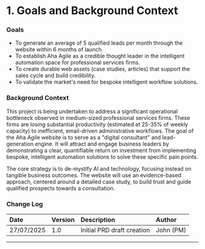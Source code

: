 # 1. Goals and Background Context

### Goals

*   To generate an average of 5 qualified leads per month through the website within 6 months of launch.
*   To establish Aha Agile as a credible thought leader in the intelligent automation space for professional services firms.
*   To create durable web assets (case studies, articles) that support the sales cycle and build credibility.
*   To validate the market's need for bespoke intelligent workflow solutions.

### Background Context

This project is being undertaken to address a significant operational bottleneck observed in medium-sized professional services firms. These firms are losing substantial productivity (estimated at 25-35% of weekly capacity) to inefficient, email-driven administrative workflows. The goal of the Aha Agile website is to serve as a "digital consultant" and lead-generation engine. It will attract and engage business leaders by demonstrating a clear, quantifiable return on investment from implementing bespoke, intelligent automation solutions to solve these specific pain points.

The core strategy is to de-mystify AI and technology, focusing instead on tangible business outcomes. The website will use an evidence-based approach, centered around a detailed case study, to build trust and guide qualified prospects towards a consultation.

### Change Log

| Date       | Version | Description              | Author    |
| :--------- | :------ | :----------------------- | :-------- |
| 27/07/2025 | 1.0     | Initial PRD draft creation | John (PM) |

---

